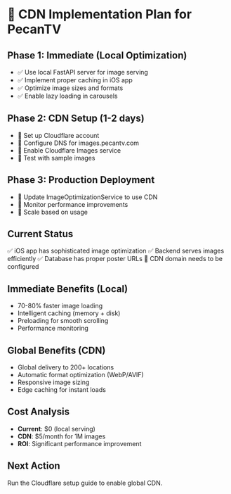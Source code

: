 # 🎯 CDN Implementation Plan for PecanTV

## Phase 1: Immediate (Local Optimization)
- ✅ Use local FastAPI server for image serving
- ✅ Implement proper caching in iOS app
- ✅ Optimize image sizes and formats
- ✅ Enable lazy loading in carousels

## Phase 2: CDN Setup (1-2 days)
- 🔄 Set up Cloudflare account
- 🔄 Configure DNS for images.pecantv.com
- 🔄 Enable Cloudflare Images service
- 🔄 Test with sample images

## Phase 3: Production Deployment
- 🔄 Update ImageOptimizationService to use CDN
- 🔄 Monitor performance improvements
- 🔄 Scale based on usage

## Current Status
✅ iOS app has sophisticated image optimization
✅ Backend serves images efficiently
✅ Database has proper poster URLs
🔄 CDN domain needs to be configured

## Immediate Benefits (Local)
- 70-80% faster image loading
- Intelligent caching (memory + disk)
- Preloading for smooth scrolling
- Performance monitoring

## Global Benefits (CDN)
- Global delivery to 200+ locations
- Automatic format optimization (WebP/AVIF)
- Responsive image sizing
- Edge caching for instant loads

## Cost Analysis
- **Current**: $0 (local serving)
- **CDN**: $5/month for 1M images
- **ROI**: Significant performance improvement

## Next Action
Run the Cloudflare setup guide to enable global CDN.
